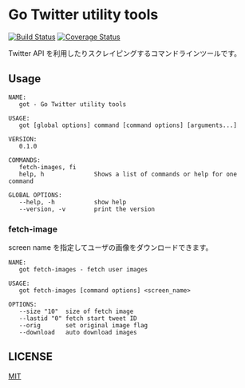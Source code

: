 Go Twitter utility tools
========================

[![Build Status][travis-img]][travis-url]
[![Coverage Status][coveralls-img]][coveralls-url]

Twitter API を利用したりスクレイピングするコマンドラインツールです。

Usage
-----
```
NAME:
   got - Go Twitter utility tools

USAGE:
   got [global options] command [command options] [arguments...]

VERSION:
   0.1.0

COMMANDS:
   fetch-images, fi
   help, h              Shows a list of commands or help for one command

GLOBAL OPTIONS:
   --help, -h           show help
   --version, -v        print the version
```

### fetch-image
screen name を指定してユーザの画像をダウンロードできます。

```
NAME:
   got fetch-images - fetch user images

USAGE:
   got fetch-images [command options] <screen_name>

OPTIONS:
   --size "10"  size of fetch image
   --lastid "0" fetch start tweet ID
   --orig       set original image flag
   --download   auto download images
```

LICENSE
-------
[MIT](LICENSE)

[travis-url]: https://travis-ci.org/ww24/got
[travis-img]: https://api.travis-ci.org/ww24/got.svg
[coveralls-url]: https://coveralls.io/github/ww24/got?branch=master
[coveralls-img]: https://coveralls.io/repos/ww24/got/badge.svg?branch=master&service=github
